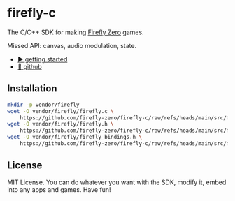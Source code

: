 # firefly-c

The C/C++ SDK for making [Firefly Zero](https://fireflyzero.com/) games.

Missed API: canvas, audio modulation, state.

* [▶️ getting started](https://docs.fireflyzero.com/dev/getting-started/)
* [🐙 github](https://github.com/firefly-zero/firefly-go)

## Installation

```bash
mkdir -p vendor/firefly
wget -O vendor/firefly/firefly.c \
    https://github.com/firefly-zero/firefly-c/raw/refs/heads/main/src/firefly.c
wget -O vendor/firefly/firefly.h \
    https://github.com/firefly-zero/firefly-c/raw/refs/heads/main/src/firefly.h
wget -O vendor/firefly/firefly_bindings.h \
    https://github.com/firefly-zero/firefly-c/raw/refs/heads/main/src/firefly_bindings.h
```

## License

MIT License. You can do whatever you want with the SDK, modify it, embed into any apps and games. Have fun!
